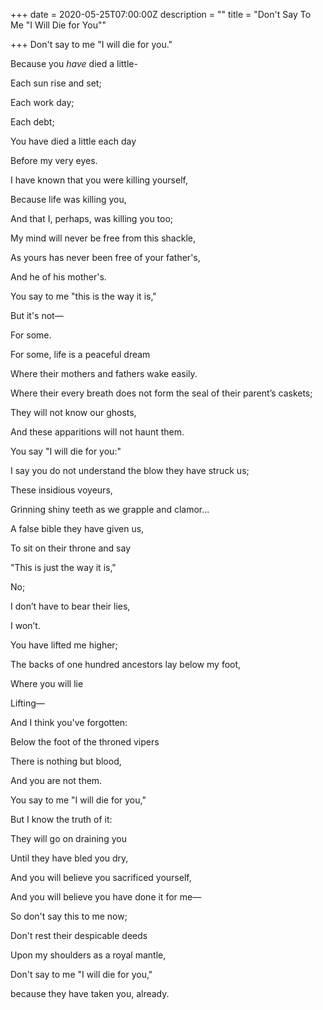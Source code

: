 +++
date = 2020-05-25T07:00:00Z
description = ""
title = "Don't Say To Me \"I Will Die for You\""

+++
Don't say to me "I will die for you."

Because you _have_ died a little-

Each sun rise and set;

Each work day;

Each debt;

You have died a little each day

Before my very eyes.

I have known that you were killing yourself,

Because life was killing you,

And that I, perhaps, was killing you too;

My mind will never be free from this shackle,

As yours has never been free of your father's,

And he of his mother's.

You say to me "this is the way it is,"

But it's not—

For some.

For some, life is a peaceful dream

Where their mothers and fathers wake easily.

Where their every breath does not form the seal of their parent’s caskets;

They will not know our ghosts,

And these apparitions will not haunt them.

You say "I will die for you:"

I say you do not understand the blow they have struck us;

These insidious voyeurs,

Grinning shiny teeth as we grapple and clamor...

A false bible they have given us,

To sit on their throne and say

"This is just the way it is,"

No;

I don’t have to bear their lies,

I won’t.

You have lifted me higher;

The backs of one hundred ancestors lay below my foot,

Where you will lie

Lifting—

And I think you've forgotten:

Below the foot of the throned vipers

There is nothing but blood,

And you are not them.

You say to me "I will die for you,"

But I know the truth of it:

They will go on draining you

Until they have bled you dry,

And you will believe you sacrificed yourself,

And you will believe you have done it for me—

So don't say this to me now;

Don't rest their despicable deeds

Upon my shoulders as a royal mantle,

Don't say to me "I will die for you,"

because they have taken you, already.